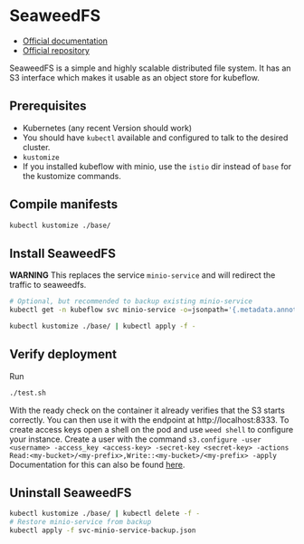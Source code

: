 # SeaweedFS

- [Official documentation](https://github.com/seaweedfs/seaweedfs/wiki)
- [Official repository](https://github.com/seaweedfs/seaweedfs)

SeaweedFS is a simple and highly scalable distributed file system. It has an S3 interface which makes it usable as an object store for kubeflow.

## Prerequisites

- Kubernetes (any recent Version should work)
- You should have `kubectl` available and configured to talk to the desired cluster.
- `kustomize`
- If you installed kubeflow with minio, use the `istio` dir instead of `base` for the kustomize commands.

## Compile manifests

```bash
kubectl kustomize ./base/
```

## Install SeaweedFS

**WARNING**
This replaces the service `minio-service` and will redirect the traffic to seaweedfs.

```bash
# Optional, but recommended to backup existing minio-service
kubectl get -n kubeflow svc minio-service -o=jsonpath='{.metadata.annotations.kubectl\.kubernetes\.io/last-applied-configuration}' > svc-minio-service-backup.json

kubectl kustomize ./base/ | kubectl apply -f -
```

## Verify deployment

Run
```bash
./test.sh
```
With the ready check on the container it already verifies that the S3 starts correctly.
You can then use it with the endpoint at http://localhost:8333.
To create access keys open a shell on the pod and use `weed shell` to configure your instance.
Create a user with the command `s3.configure -user <username> -access_key <access-key> -secret-key <secret-key> -actions Read:<my-bucket>/<my-prefix>,Write::<my-bucket>/<my-prefix> -apply`
Documentation for this can also be found [here](https://github.com/seaweedfs/seaweedfs/wiki/Amazon-S3-API).

## Uninstall SeaweedFS

```bash
kubectl kustomize ./base/ | kubectl delete -f -
# Restore minio-service from backup
kubectl apply -f svc-minio-service-backup.json
```

